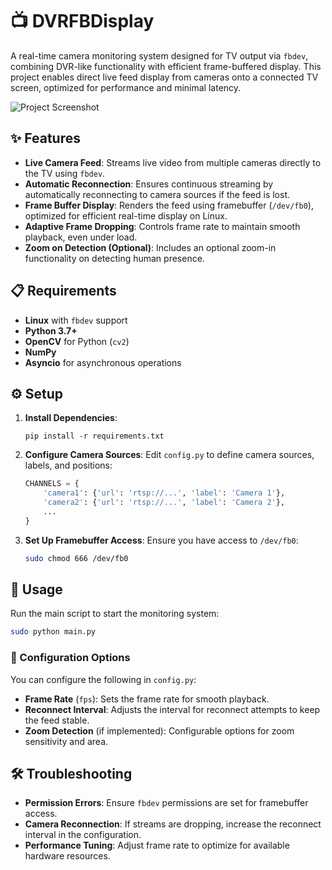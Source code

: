 # 📺 DVRFBDisplay

A real-time camera monitoring system designed for TV output via `fbdev`, combining DVR-like functionality with efficient frame-buffered display. This project enables direct live feed display from cameras onto a connected TV screen, optimized for performance and minimal latency.

![Project Screenshot](#) <!-- Placeholder for an image. Add the image link here once ready. -->

## ✨ Features

- **Live Camera Feed**: Streams live video from multiple cameras directly to the TV using `fbdev`.
- **Automatic Reconnection**: Ensures continuous streaming by automatically reconnecting to camera sources if the feed is lost.
- **Frame Buffer Display**: Renders the feed using framebuffer (`/dev/fb0`), optimized for efficient real-time display on Linux.
- **Adaptive Frame Dropping**: Controls frame rate to maintain smooth playback, even under load.
- **Zoom on Detection (Optional)**: Includes an optional zoom-in functionality on detecting human presence.

## 📋 Requirements

- **Linux** with `fbdev` support
- **Python 3.7+**
- **OpenCV** for Python (`cv2`)
- **NumPy**
- **Asyncio** for asynchronous operations

## ⚙️ Setup

1. **Install Dependencies**:
   ```
   pip install -r requirements.txt
   ```

2. **Configure Camera Sources**:
   Edit `config.py` to define camera sources, labels, and positions:
   ```python
   CHANNELS = {
       'camera1': {'url': 'rtsp://...', 'label': 'Camera 1'},
       'camera2': {'url': 'rtsp://...', 'label': 'Camera 2'},
       ...
   }
   ```

3. **Set Up Framebuffer Access**:
   Ensure you have access to `/dev/fb0`:
   ```bash
   sudo chmod 666 /dev/fb0
   ```

## 🚀 Usage

Run the main script to start the monitoring system:

```bash
sudo python main.py
```

### 🔧 Configuration Options

You can configure the following in `config.py`:

- **Frame Rate** (`fps`): Sets the frame rate for smooth playback.
- **Reconnect Interval**: Adjusts the interval for reconnect attempts to keep the feed stable.
- **Zoom Detection** (if implemented): Configurable options for zoom sensitivity and area.

## 🛠 Troubleshooting

- **Permission Errors**: Ensure `fbdev` permissions are set for framebuffer access.
- **Camera Reconnection**: If streams are dropping, increase the reconnect interval in the configuration.
- **Performance Tuning**: Adjust frame rate to optimize for available hardware resources.
